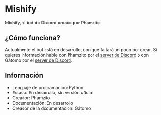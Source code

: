 # Mishify
Mishify, el bot de Discord creado por Phamzito

## ¿Cómo funciona?
Actualmente el bot está en desarrollo, con que faltará un poco por crear.
Si quieres información hable con Phamzito por el [server de Discord](https://discord.gg/8UYEBte) o con Gátomo por el [server de Discord](https://discord.gg/Pg3eeyN).

## Información
- Lenguaje de programación: Python
- Estado: En desarrollo, sin versión oficial
- Creador: Phamzito
- Documentación: En desarrollo
- Creador de la documentación: Gátomo
